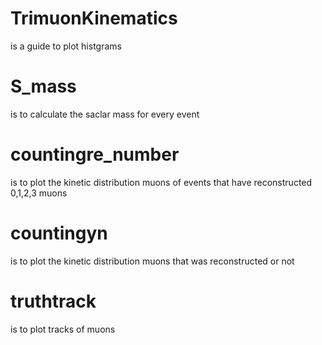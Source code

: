
# TrimuonKinematics 
is a guide to plot histgrams 
# S_mass 
is to calculate the saclar mass for every event
# countingre_number 
is to plot the kinetic distribution muons of events that have reconstructed 0,1,2,3 muons
# countingyn 
is to plot the kinetic distribution muons that was reconstructed or not
# truthtrack 
is to plot tracks of muons 
